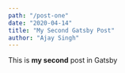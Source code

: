 ```yaml
---
path: "/post-one"
date: "2020-04-14"
title: "My Second Gatsby Post"
author: "Ajay Singh"
---
```


This is **my second** post in Gatsby
